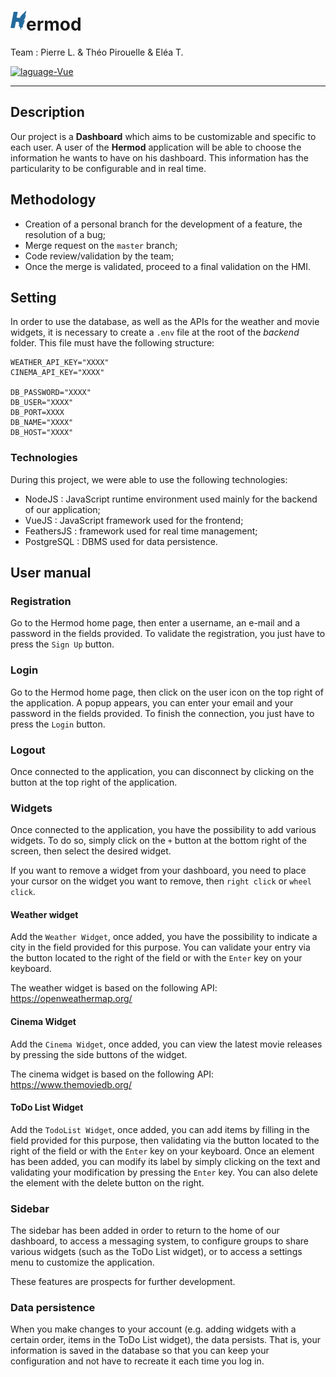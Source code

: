 # <img src="Logo.png" alt="Hermod" />ermod

Team : Pierre L. & Théo Pirouelle & Eléa T.

<a href="https://www.python.org/">
  <img src="https://img.shields.io/badge/language-Vue-41b883?style=flat-square" alt="laguage-Vue" />
</a>

---

## Description

Our project is a **Dashboard** which aims to be customizable and specific to each user. A user of the **Hermod** application will be able to choose the information he wants to have on his dashboard. This information has the particularity to be configurable and in real time.

## Methodology

- Creation of a personal branch for the development of a feature, the resolution of a bug;
- Merge request on the `master` branch;
- Code review/validation by the team;
- Once the merge is validated, proceed to a final validation on the HMI.


## Setting

In order to use the database, as well as the APIs for the weather and movie widgets, it is necessary to create a `.env` file at the root of the *backend* folder. This file must have the following structure:

```
WEATHER_API_KEY="XXXX"
CINEMA_API_KEY="XXXX"

DB_PASSWORD="XXXX"
DB_USER="XXXX"
DB_PORT=XXXX
DB_NAME="XXXX"
DB_HOST="XXXX"
```

### Technologies

During this project, we were able to use the following technologies:

- NodeJS : JavaScript runtime environment used mainly for the backend of our application;
- VueJS : JavaScript framework used for the frontend;
- FeathersJS : framework used for real time management;
- PostgreSQL : DBMS used for data persistence.


## User manual

### Registration

Go to the Hermod home page, then enter a username, an e-mail and a password in the fields provided. To validate the registration, you just have to press the `Sign Up` button.

### Login

Go to the Hermod home page, then click on the user icon on the top right of the application. A popup appears, you can enter your email and your password in the fields provided. To finish the connection, you just have to press the `Login` button.

### Logout

Once connected to the application, you can disconnect by clicking on the button at the top right of the application.

### Widgets

Once connected to the application, you have the possibility to add various widgets. To do so, simply click on the `+` button at the bottom right of the screen, then select the desired widget.

If you want to remove a widget from your dashboard, you need to place your cursor on the widget you want to remove, then `right click` or `wheel click`.

#### Weather widget

Add the `Weather Widget`, once added, you have the possibility to indicate a city in the field provided for this purpose. You can validate your entry via the button located to the right of the field or with the `Enter` key on your keyboard.

The weather widget is based on the following API: https://openweathermap.org/

#### Cinema Widget

Add the `Cinema Widget`, once added, you can view the latest movie releases by pressing the side buttons of the widget.

The cinema widget is based on the following API: https://www.themoviedb.org/

#### ToDo List Widget

Add the `TodoList Widget`, once added, you can add items by filling in the field provided for this purpose, then validating via the button located to the right of the field or with the `Enter` key on your keyboard. Once an element has been added, you can modify its label by simply clicking on the text and validating your modification by pressing the `Enter` key. You can also delete the element with the delete button on the right.

### Sidebar

The sidebar has been added in order to return to the home of our dashboard, to access a messaging system, to configure groups to share various widgets (such as the ToDo List widget), or to access a settings menu to customize the application.

These features are prospects for further development.

### Data persistence

When you make changes to your account (e.g. adding widgets with a certain order, items in the ToDo List widget), the data persists. That is, your information is saved in the database so that you can keep your configuration and not have to recreate it each time you log in.
